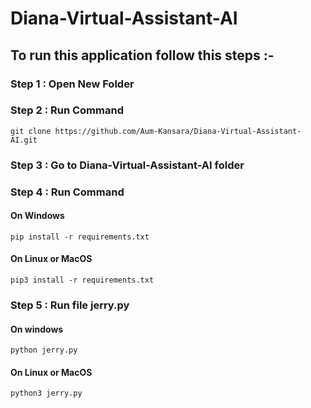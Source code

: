 # Diana-Virtual-Assistant-AI

## To run this application follow this steps :-

### Step 1 : Open New Folder

### Step 2 : Run Command
    git clone https://github.com/Aum-Kansara/Diana-Virtual-Assistant-AI.git

### Step 3 : Go to Diana-Virtual-Assistant-AI folder

### Step 4 : Run Command 
#### On Windows
    pip install -r requirements.txt

#### On Linux or MacOS
    pip3 install -r requirements.txt

### Step 5 : Run file jerry.py
#### On windows
    python jerry.py

#### On Linux or MacOS
    python3 jerry.py
